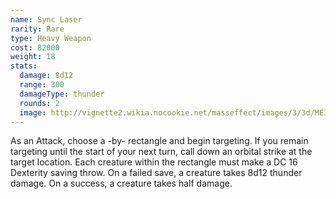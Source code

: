 ```yaml
---
name: Sync Laser
rarity: Rare
type: Heavy Weapon
cost: 82000
weight: 18
stats:
  damage: 8d12
  range: 300
  damageType: thunder
  rounds: 2
  image: http://vignette2.wikia.nocookie.net/masseffect/images/3/3d/ME3_Sync_Laser_Heavy_Weapon.png/revision/latest?cb=20120317195655
---
```

As an Attack, choose a <me-distance length="30" adj num-only />-by-<me-distance length="60" adj /> rectangle and begin
targeting. If you remain targeting until the start of your next turn, call down an orbital strike at the target location.
Each creature within the rectangle must make a DC 16 Dexterity saving throw. On a failed save, a creature takes 8d12
thunder damage. On a success, a creature takes half damage.
